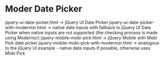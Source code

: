 Moder Date Picker
==================

jquery-ui-date-picker.html  ->  jQuery UI Date Picker
jquery-ui-date-picker-with-modernizr.html  ->  native date inputs with fallback
to jQuery UI Date Picker when native inputs are not supported (the checking
process is made using Modernizr)
jquery-mobile-mobi-pick.html  ->  jQuery Mobile with Mobi Pick date picker
jquery-mobile-mobi-pick-with-modernizr.html  ->  analogous to the
jQuery UI example - native date inputs if possible, otherwise uses Mobi Pick
